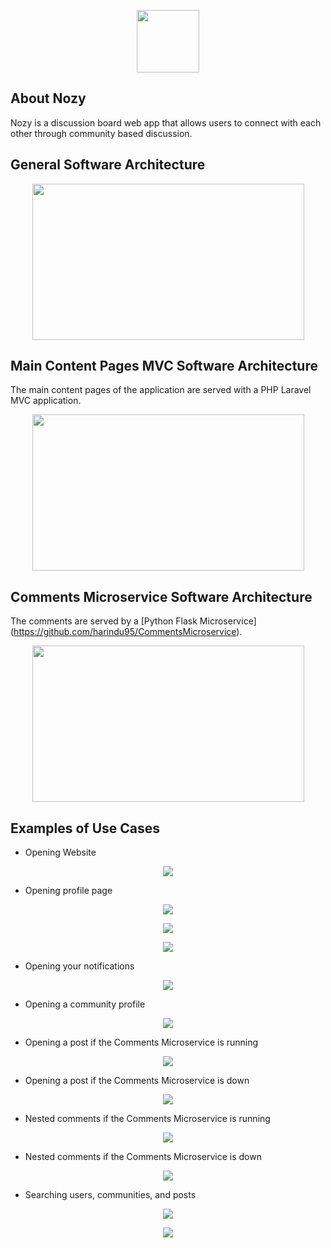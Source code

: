 <p align="center"><img src="./public/images/cartoon-nose-mustache.png" height="100" width="100"></p>

## About Nozy

Nozy is a discussion board web app that allows users to connect with each other through community based discussion.

## General Software Architecture
<p align="center"><img src="./public/images/General_Software_Architecture.PNG" height="250" width="435"></p>

## Main Content Pages MVC Software Architecture
The main content pages of the application are served with a PHP Laravel MVC application.
<p align="center"><img src="./public/images/Main_Content_Pages_MVC.PNG" height="250" width="435"></p>

## Comments Microservice Software Architecture
The comments are served by a [Python Flask Microservice] (https://github.com/harindu95/CommentsMicroservice).
<p align="center"><img src="./public/images/Microservice_Software_Architecture.PNG" height="250" width="435"></p>


## Examples of Use Cases

- Opening Website
<p align="center"><img src="./public/images/Welcome_Page.PNG"></p>

- Opening profile page
<p align="center"><img src="./public/images/Profile_Page_Part_1.PNG"></p>
<p align="center"><img src="./public/images/Profile_Page_Part_2.PNG"></p>
<p align="center"><img src="./public/images/Profile_Page_Part_3.PNG"></p>

- Opening your notifications
<p align="center"><img src="./public/images/Notifications_Pop_Up.PNG"></p>

- Opening a community profile
<p align="center"><img src="./public/images/Community_Profile.PNG"></p>

- Opening a post if the Comments Microservice is running
<p align="center"><img src="./public/images/Microservice_Up.PNG"></p>

- Opening a post if the Comments Microservice is down
<p align="center"><img src="./public/images/Microservice_Down.PNG"></p>

- Nested comments if the Comments Microservice is running
<p align="center"><img src="./public/images/Nested_Comments_Microservice_Running.PNG"></p>

- Nested comments if the Comments Microservice is down
<p align="center"><img src="./public/images/Nested_Comments_But_Microservice_Down.PNG"></p>

- Searching users, communities, and posts
<p align="center"><img src="./public/images/Search_Page_Part_1.PNG"></p>
<p align="center"><img src="./public/images/Search_Page_Part_2.PNG"></p>
